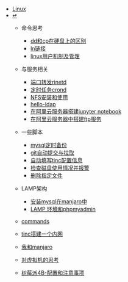 <!-- docs/_sidebar.md-->
* [Linux](Linux/)
* [↫](../)
    * 命令思考
        * [dd和cp在硬盘上的区别](Linux/command/2020-09-06-cp_and_dd.md)
        * [ln链接](Linux/command/2021-04-20-ln_think.md)
        * [linux用户机制及管理](Linux/command/2021-06-14-linux_user_manager.md)
    * 与服务相关
        * [端口转发rinetd](Linux/server/rinetd.md)
        * [定时任务crond](Linux/server/crond.md)
        * [NFS安装和使用](Linux/server/NFS-安装和使用.md)
        * [hello-ldap](Linux/server/hello-ldap.md)
        * [在阿里云服务器搭建jupyter notebook](Linux/server/2021-06-12-server-jupyter_notebook.md)
        * [在阿里云服务器中搭建ftp服务](Linux/server/2021-6-13-server_ftp.md)
    * 一些脚本
        * [mysql定时备份](Linux/script/mysql_dump.md)
        * [git自动提交与拉取](Linux/script/auto_git.md)
        * [自动填写tinc配置信息](Linux/script/auto_tinc.md)
        * [检查磁盘使用情况并报警](Linux/script/checkDisk.md)
        * [删除指定文件](Linux/script/rmSomeFile.md)
    * LAMP架构
        * [安装mysql在manjaro中](Linux/LAMP/2021-04-10-intall_mysql_in_manjaro.md)
        * [LAMP 环境和phpmyadmin](Linux/LAMP/2021-04-11-LAMP_phpmyadmin.md)

    * [commands](Linux/linux-commands.md)
    * [tinc搭建一个内网](Linux/2022-08-03-tinc.md)
    * [我和manjaro](Linux/2020-09-13-I_and_manjaro.md)
    * [对虚拟机的思考](Linux/2021-04-24-virtual.md)
    * [树莓派4B-配置和注意事项](Linux/2021-07-02-raspberry.md)

